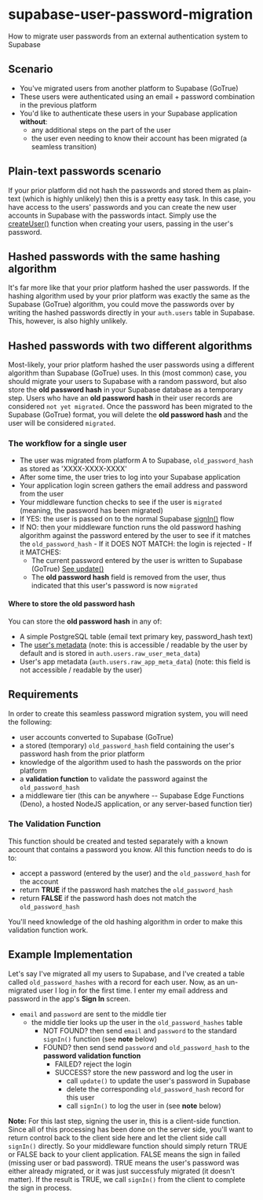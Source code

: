 # supabase-user-password-migration
How to migrate user passwords from an external authentication system to Supabase

## Scenario
- You've migrated users from another platform to Supabase (GoTrue)
- These users were authenticated using an email + password combination in the previous platform
- You'd like to authenticate these users in your Supabase application **without**:
  - any additional steps on the part of the user
  - the user even needing to know their account has been migrated (a seamless transition)
  
## Plain-text passwords scenario
If your prior platform did not hash the passwords and stored them as plain-text (which is highly unlikely) then this is a pretty easy task.  In this case, you have access to the users' passwords and you can create the new user accounts in Supabase with the passwords intact.  Simply use the [createUser()](https://supabase.com/docs/reference/javascript/auth-api-createuser) function when creating your users, passing in the user's password.

## Hashed passwords with the same hashing algorithm
It's far more like that your prior platform hashed the user passwords.  If the hashing algorithm used by your prior platform was exactly the same as the Supabase (GoTrue) algorithm, you could move the passwords over by writing the hashed passwords directly in your `auth.users` table in Supabase.  This, however, is also highly unlikely.

## Hashed passwords with two different algorithms
Most-likely, your prior platform hashed the user passwords using a different algorithm than Supabase (GoTrue) uses.  In this (most common) case, you should migrate your users to Supabase with a random password, but also store the **old password hash** in your Supabase database as a temporary step.  Users who have an **old password hash** in their user records are considered `not yet migrated`.  Once the password has been migrated to the Supabase (GoTrue) format, you will delete the **old password hash** and the user will be considered `migrated`.

### The workflow for a single user
-  The user was migrated from platform A to Supabase, `old_password_hash` as stored as 'XXXX-XXXX-XXXX'
-  After some time, the user tries to log into your Supabase application
-  Your application login screen gathers the email address and password from the user
-  Your middleware function checks to see if the user is `migrated` (meaning, the password has been migrated)
  -  If YES: the user is passed on to the normal Supabase [signIn()](https://supabase.com/docs/reference/javascript/auth-signin) flow
  -  If NO: then your middleware function runs the old password hashing algorithm against the password entered by the user to see if it matches the `old_password_hash`
    - If it DOES NOT MATCH: the login is rejected
    - If it MATCHES: 
      - The current password entered by the user is written to Supabase (GoTrue) [See update()](https://supabase.com/docs/reference/javascript/auth-update#update-password-for-authenticated-user)
      - The **old password hash** field is removed from the user, thus indicated that this user's password is now `migrated`

#### Where to store the **old password hash**
You can store the **old password hash** in any of:
- A simple PostgreSQL table (email text primary key, password_hash text)
- The [user's metadata](https://supabase.com/docs/reference/javascript/auth-update#update-a-users-metadata) (note: this is accessible / readable by the user by default and is stored in `auth.users.raw_user_meta_data`)
- User's app metadata (`auth.users.raw_app_meta_data`) (note: this field is not accessible / readable by the user)

## Requirements
In order to create this seamless password migration system, you will need the following:
- user accounts converted to Supabase (GoTrue)
- a stored (temporary) `old_password_hash` field containing the user's password hash from the prior platform
- knowledge of the algorithm used to hash the passwords on the prior platform
- a **validation function** to validate the password against the `old_password_hash`
- a middleware tier (this can be anywhere -- Supabase Edge Functions (Deno), a hosted NodeJS application, or any server-based function tier)

### The Validation Function
This function should be created and tested separately with a known account that contains a password you know.  All this function needs to do is to:
- accept a password (entered by the user) and the `old_password_hash` for the account
- return **TRUE** if the password hash matches the `old_password_hash`
- return **FALSE** if the password hash does not match the `old_password_hash`

You'll need knowledge of the old hashing algorithm in order to make this validation function work.

## Example Implementation
Let's say I've migrated all my users to Supabase, and I've created a table called `old_password_hashes` with a record for each user.  Now, as an un-migrated user I log in for the first time.  I enter my email address and password in the app's **Sign In** screen.

- `email` and `password` are sent to the middle tier
  - the middle tier looks up the user in the `old_password_hashes` table
    - NOT FOUND? then send `email` and `password` to the standard `signIn()` function (see **note** below)
    - FOUND? then send send `password` and `old_password_hash` to the **password validation function**
      - FAILED? reject the login
      - SUCCESS? store the new password and log the user in
        - call `update()` to update the user's password in Supabase
        - delete the corresponding `old_password_hash` record for this user
        - call `signIn()` to log the user in (see **note** below)
        
**Note:** For this last step, signing the user in, this is a client-side function.  Since all of this processing has been done on the server side, you'll want to return control back to the client side here and let the client side call `signIn()` directly.  So your middleware function should simply return TRUE or FALSE back to your client application.  FALSE means the sign in failed (missing user or bad password).  TRUE means the user's password was either already migrated, or it was just successfuly migrated (it doesn't matter).  If the result is TRUE, we call `signIn()` from the client to complete the sign in process.

